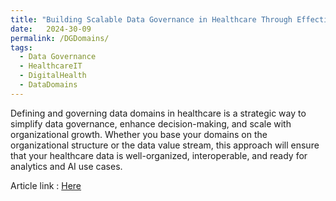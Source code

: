 ```yaml
---
title: "Building Scalable Data Governance in Healthcare Through Effective Data Domain Strategies"
date:   2024-30-09
permalink: /DGDomains/
tags:
  - Data Governance 
  - HealthcareIT 
  - DigitalHealth 
  - DataDomains 
---
```


Defining and governing data domains in healthcare is a strategic way to simplify data governance, enhance decision-making, and scale with organizational growth. Whether you base your domains on the organizational structure or the data value stream, this approach will ensure that your healthcare data is well-organized, interoperable, and ready for analytics and AI use cases.

Article link : [Here](https://www.linkedin.com/pulse/building-scalable-data-governance-healthcare-through-domain-raza--23jjf/)
